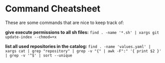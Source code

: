 # Command Cheatsheet

These are some commands that are nice to keep track of:

**give execute permissions to all sh files:** `find . -name '*.sh' | xargs git update-index --chmod=+x`

**list all used repositories in the catalog:** `find . -name 'values.yaml' | xargs cat | grep "repository" | grep -v "{" | awk -F":" '{ print $2 }' | grep -v '^$' | sort --unique`
